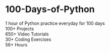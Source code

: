 # 100-Days-of-Python
1 hour of Python practice everyday for 100 days<BR>
100+ Projects<BR>
650+ Video Tutorials<BR>
30+ Coding Exercises<BR>
56+ Hours<BR>
